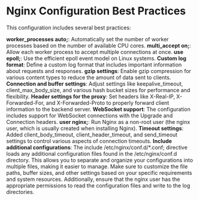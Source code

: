 # **Nginx Configuration Best Practices**
This configuration includes several best practices:

**worker_processes auto;**: Automatically set the number of worker processes based on the number of available CPU cores.
**multi_accept on;**: Allow each worker process to accept multiple connections at once.
**use epoll;**: Use the efficient epoll event model on Linux systems.
**Custom log format**: Define a custom log format that includes important information about requests and responses.
**gzip settings**: Enable gzip compression for various content types to reduce the amount of data sent to clients.
**Connection and buffer settings**: Adjust settings like keepalive_timeout, client_max_body_size, and various hash bucket sizes for performance and flexibility.
**Header settings for the proxy**: Set headers like X-Real-IP, X-Forwarded-For, and X-Forwarded-Proto to properly forward client information to the backend server.
**WebSocket support**: The configuration includes support for WebSocket connections with the Upgrade and Connection headers.
**user nginx;**: Run Nginx as a non-root user (the nginx user, which is usually created when installing Nginx).
**Timeout settings**: Added client_body_timeout, client_header_timeout, and send_timeout settings to control various aspects of connection timeouts.
**Include additional configurations**: The include /etc/nginx/conf.d/*.conf; directive loads any additional configuration files found in the /etc/nginx/conf.d directory. This allows you to separate and organize your configurations into multiple files, making it easier to manage.
Make sure to customize the file paths, buffer sizes, and other settings based on your specific requirements and system resources. Additionally, ensure that the nginx user has the appropriate permissions to read the configuration files and write to the log directories.





